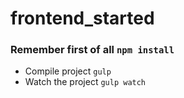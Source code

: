 # frontend_started
### Remember first of all `npm install` 
- Compile project `gulp`
- Watch the project `gulp watch`
